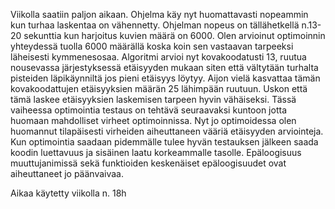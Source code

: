 Viikolla saatiin paljon aikaan. Ohjelma käy nyt huomattavasti nopeammin kun turhaa laskentaa on vähennetty. Ohjelman nopeus on tällähetkellä
n.13-20 sekunttia kun harjoitus kuvien määrä on 6000. Olen arvioinut optimoinnin yhteydessä tuolla 6000 määrällä koska koin sen vastaavan tarpeeksi
läheisesti kymmenesosaa. Algoritmi arvioi nyt kovakoodatusti 13, ruutua nousevassa järjestyksessä etäisyyden mukaan siten että vältytään turhalta pisteiden
läpikäynniltä jos pieni etäisyys löytyy. Aijon vielä kasvattaa tämän kovakoodattujen etäisyyksien määrän 25 lähimpään ruutuun. Uskon että tämä laskee
etäisyyksien laskemisen tarpeen hyvin vähäiseksi. Tässä vaiheessa optimointia testaus on tehtävä seuraavaksi kuntoon jotta huomaan mahdolliset virheet 
optimoinnissa. Nyt jo optimoidessa olen huomannut tilapäisesti virheiden aiheuttaneen vääriä etäisyyden arviointeja. Kun optimointia saadaan pidemmälle
tulee hyvän testauksen jälkeen saada koodin luettavuus ja sisäinen laatu korkeammalle tasolle. Epäloogisuus muuttujanimissä sekä funktioiden keskenäiset
epäloogisuudet ovat aiheuttaneet jo päänvaivaa.

Aikaa käytetty viikolla n. 18h
